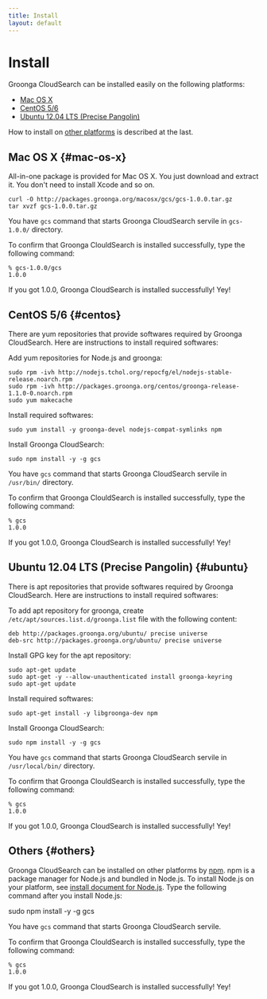 ```yaml
---
title: Install
layout: default
---
```


# Install

Groonga CloudSearch can be installed easily on the following platforms:

* [Mac OS X](#mac-os-x)
* [CentOS 5/6](#centos)
* [Ubuntu 12.04 LTS (Precise Pangolin)](#ubuntu)

How to install on [other platforms](#others) is described at the last.

## Mac OS X {#mac-os-x}

All-in-one package is provided for Mac OS X. You just download and
extract it. You don't need to install Xcode and so on.

    curl -O http://packages.groonga.org/macosx/gcs/gcs-1.0.0.tar.gz
    tar xvzf gcs-1.0.0.tar.gz

You have `gcs` command that starts Groonga CloudSearch servile in
`gcs-1.0.0/` directory.

To confirm that Groonga ClouldSearch is installed successfully, type
the following command:

    % gcs-1.0.0/gcs
    1.0.0

If you got 1.0.0, Groonga CloudSearch is installed successfully! Yey!

## CentOS 5/6 {#centos}

There are yum repositories that provide softwares required by Groonga
CloudSearch. Here are instructions to install required softwares:

Add yum repositories for Node.js and groonga:

    sudo rpm -ivh http://nodejs.tchol.org/repocfg/el/nodejs-stable-release.noarch.rpm
    sudo rpm -ivh http://packages.groonga.org/centos/groonga-release-1.1.0-0.noarch.rpm
    sudo yum makecache

Install required softwares:

    sudo yum install -y groonga-devel nodejs-compat-symlinks npm

Install Groonga CloudSearch:

    sudo npm install -y -g gcs

You have `gcs` command that starts Groonga CloudSearch servile in
`/usr/bin/` directory.

To confirm that Groonga ClouldSearch is installed successfully, type
the following command:

    % gcs
    1.0.0

If you got 1.0.0, Groonga CloudSearch is installed successfully! Yey!

## Ubuntu 12.04 LTS (Precise Pangolin) {#ubuntu}

There is apt repositories that provide softwares required by Groonga
CloudSearch. Here are instructions to install required softwares:

To add apt repository for groonga, create
`/etc/apt/sources.list.d/groonga.list` file with the following content:

    deb http://packages.groonga.org/ubuntu/ precise universe
    deb-src http://packages.groonga.org/ubuntu/ precise universe

Install GPG key for the apt repository:

    sudo apt-get update
    sudo apt-get -y --allow-unauthenticated install groonga-keyring
    sudo apt-get update

Install required softwares:

    sudo apt-get install -y libgroonga-dev npm

Install Groonga CloudSearch:

    sudo npm install -y -g gcs

You have `gcs` command that starts Groonga CloudSearch servile in
`/usr/local/bin/` directory.

To confirm that Groonga ClouldSearch is installed successfully, type
the following command:

    % gcs
    1.0.0

If you got 1.0.0, Groonga CloudSearch is installed successfully! Yey!

## Others {#others}

Groonga CloudSearch can be installed on other platforms by
[npm](http://npmjs.org/). npm is a package manager for Node.js and
bundled in Node.js. To install Node.js on your platform, see [install
document for Node.js](http://nodejs.org/#download). Type the following
command after you install Node.js:

   sudo npm install -y -g gcs

You have `gcs` command that starts Groonga CloudSearch servile.

To confirm that Groonga ClouldSearch is installed successfully, type
the following command:

    % gcs
    1.0.0

If you got 1.0.0, Groonga CloudSearch is installed successfully! Yey!
